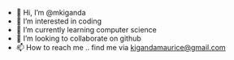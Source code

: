 - 👋 Hi, I’m @mkiganda
- 👀 I’m interested in coding 
- 🌱 I’m currently learning computer science 
- 💞️ I’m looking to collaborate on github
- 📫 How to reach me .. find me via kigandamaurice@gmail.com

<!---
mkiganda/mkiganda is a ✨ special ✨ repository because its `README.md` (this file) appears on your GitHub profile.
You can click the Preview link to take a look at your changes.
--->
